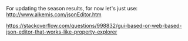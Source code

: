 For updating the season results, for now let's just use: http://www.alkemis.com/jsonEditor.htm

https://stackoverflow.com/questions/998832/gui-based-or-web-based-json-editor-that-works-like-property-explorer